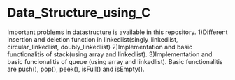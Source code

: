 # Data_Structure_using_C
Important problems in datastructure is available in this repository.
1)Different insertion and deletion function in linkedlist(singly_linkedlist, circular_linkedlist, doubly_linkedlist)
2)Implementation and basic functionalitis of stack(using array and linkedlist).
3)Implementation and basic funcionalitis of queue (using array and linkedlist).
Basic functionalitis are push(), pop(), peek(), isFull() and isEmpty().
